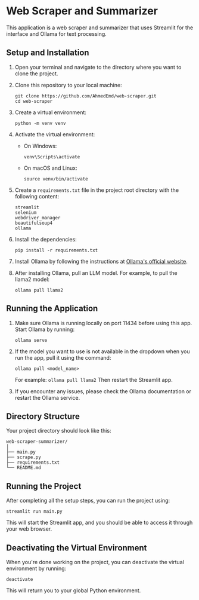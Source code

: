 # Web Scraper and Summarizer

This application is a web scraper and summarizer that uses Streamlit for the interface and Ollama for text processing.

## Setup and Installation

1. Open your terminal and navigate to the directory where you want to clone the project.

2. Clone this repository to your local machine:
   ```
   git clone https://github.com/AhmedEmd/web-scraper.git
   cd web-scraper
   ```

3. Create a virtual environment:
   ```
   python -m venv venv
   ```

4. Activate the virtual environment:
   - On Windows:
     ```
     venv\Scripts\activate
     ```
   - On macOS and Linux:
     ```
     source venv/bin/activate
     ```

5. Create a `requirements.txt` file in the project root directory with the following content:
   ```
   streamlit
   selenium
   webdriver_manager
   beautifulsoup4
   ollama
   ```

6. Install the dependencies:
   ```
   pip install -r requirements.txt
   ```

7. Install Ollama by following the instructions at [Ollama's official website](https://ollama.ai/).

8. After installing Ollama, pull an LLM model. For example, to pull the llama2 model:
   ```
   ollama pull llama2
   ```

## Running the Application

1. Make sure Ollama is running locally on port 11434 before using this app. Start Ollama by running:
   ```
   ollama serve
   ```

2. If the model you want to use is not available in the dropdown when you run the app, pull it using the command:
   ```
   ollama pull <model_name>
   ```
   For example: `ollama pull llama2`
   Then restart the Streamlit app.

3. If you encounter any issues, please check the Ollama documentation or restart the Ollama service.

## Directory Structure

Your project directory should look like this:

```
web-scraper-summarizer/
│
├── main.py
├── scrape.py
├── requirements.txt
└── README.md
```

## Running the Project

After completing all the setup steps, you can run the project using:

```
streamlit run main.py
```

This will start the Streamlit app, and you should be able to access it through your web browser.

## Deactivating the Virtual Environment

When you're done working on the project, you can deactivate the virtual environment by running:

```
deactivate
```

This will return you to your global Python environment.